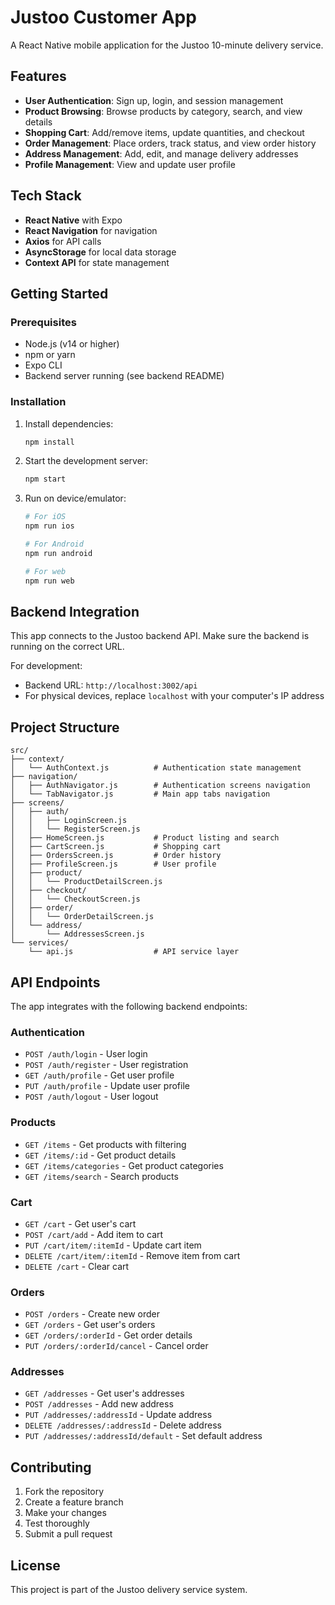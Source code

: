 # Justoo Customer App

A React Native mobile application for the Justoo 10-minute delivery service.

## Features

- **User Authentication**: Sign up, login, and session management
- **Product Browsing**: Browse products by category, search, and view details
- **Shopping Cart**: Add/remove items, update quantities, and checkout
- **Order Management**: Place orders, track status, and view order history
- **Address Management**: Add, edit, and manage delivery addresses
- **Profile Management**: View and update user profile

## Tech Stack

- **React Native** with Expo
- **React Navigation** for navigation
- **Axios** for API calls
- **AsyncStorage** for local data storage
- **Context API** for state management

## Getting Started

### Prerequisites

- Node.js (v14 or higher)
- npm or yarn
- Expo CLI
- Backend server running (see backend README)

### Installation

1. Install dependencies:

   ```bash
   npm install
   ```

2. Start the development server:

   ```bash
   npm start
   ```

3. Run on device/emulator:

   ```bash
   # For iOS
   npm run ios

   # For Android
   npm run android

   # For web
   npm run web
   ```

## Backend Integration

This app connects to the Justoo backend API. Make sure the backend is running on the correct URL.

For development:

- Backend URL: `http://localhost:3002/api`
- For physical devices, replace `localhost` with your computer's IP address

## Project Structure

```
src/
├── context/
│   └── AuthContext.js          # Authentication state management
├── navigation/
│   ├── AuthNavigator.js        # Authentication screens navigation
│   └── TabNavigator.js         # Main app tabs navigation
├── screens/
│   ├── auth/
│   │   ├── LoginScreen.js
│   │   └── RegisterScreen.js
│   ├── HomeScreen.js           # Product listing and search
│   ├── CartScreen.js           # Shopping cart
│   ├── OrdersScreen.js         # Order history
│   ├── ProfileScreen.js        # User profile
│   ├── product/
│   │   └── ProductDetailScreen.js
│   ├── checkout/
│   │   └── CheckoutScreen.js
│   ├── order/
│   │   └── OrderDetailScreen.js
│   └── address/
│       └── AddressesScreen.js
└── services/
    └── api.js                  # API service layer
```

## API Endpoints

The app integrates with the following backend endpoints:

### Authentication

- `POST /auth/login` - User login
- `POST /auth/register` - User registration
- `GET /auth/profile` - Get user profile
- `PUT /auth/profile` - Update user profile
- `POST /auth/logout` - User logout

### Products

- `GET /items` - Get products with filtering
- `GET /items/:id` - Get product details
- `GET /items/categories` - Get product categories
- `GET /items/search` - Search products

### Cart

- `GET /cart` - Get user's cart
- `POST /cart/add` - Add item to cart
- `PUT /cart/item/:itemId` - Update cart item
- `DELETE /cart/item/:itemId` - Remove item from cart
- `DELETE /cart` - Clear cart

### Orders

- `POST /orders` - Create new order
- `GET /orders` - Get user's orders
- `GET /orders/:orderId` - Get order details
- `PUT /orders/:orderId/cancel` - Cancel order

### Addresses

- `GET /addresses` - Get user's addresses
- `POST /addresses` - Add new address
- `PUT /addresses/:addressId` - Update address
- `DELETE /addresses/:addressId` - Delete address
- `PUT /addresses/:addressId/default` - Set default address

## Contributing

1. Fork the repository
2. Create a feature branch
3. Make your changes
4. Test thoroughly
5. Submit a pull request

## License

This project is part of the Justoo delivery service system.
